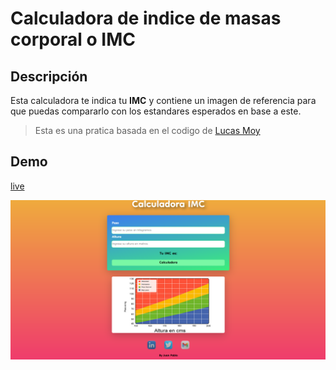 # Calculadora de indice de masas corporal o IMC

## Descripción

Esta calculadora te indica tu **IMC** y contiene un imagen de referencia para que puedas compararlo con los estandares esperados en base a este.

> Esta es una pratica basada en el codigo de [Lucas Moy](https://youtu.be/mnNgNI6QhfE)

## Demo

[live]() 

![Captura de la página calculadora IMC](demo-calculadora-imc.png)


